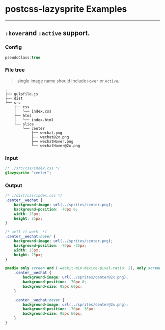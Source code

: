 # postcss-lazysprite Examples

*******

## `:hover`and `:active` support.

### Config

```javascript
pseudoClass:true
```

### File tree

> single image name should include `Hover` or `Active`.

```
.
├── gulpfile.js
├── dist
└── src
    ├── css
    │   └── index.css
    ├── html
    │   └── index.html
    └── slice
        └── center
            ├── wechat.png
            ├── wechat@2x.png
            ├── wechatHover.png
            └── wechatHover@2x.png
```
### Input

```css
/* ./src/css/index.css */
@lazysprite "center";
```

### Output

```css
/* ./dist/css/index.css */
.center__wechat {
    background-image: url(../sprites/center.png);
    background-position: -70px 0;
    width: 25px;
    height: 25px;
}

/* well it work. */
.center__wechat:hover {
    background-image: url(../sprites/center.png);
    background-position: -70px -35px;
    width: 25px;
    height: 25px;
}

@media only screen and (-webkit-min-device-pixel-ratio: 2), only screen and (min--moz-device-pixel-ratio:2), only screen and (-o-min-device-pixel-ratio:2/1), only screen and (min-device-pixel-ratio:2), only screen and (min-resolution:2dppx), only screen and (min-resolution:192dpi) {
    .center__wechat {
        background-image: url(../sprites/center@2x.png);
        background-position: -70px 0;
        background-size: 95px 60px;
    }

    .center__wechat:hover {
        background-image: url(../sprites/center@2x.png);
        background-position: -70px -35px;
        background-size: 95px 60px;
    }
}
```
